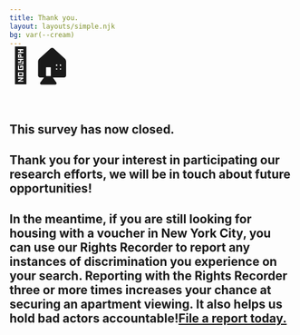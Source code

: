 ```yaml
---
title: Thank you.
layout: layouts/simple.njk
bg: var(--cream)
---
```

<h1 style="font-size: 60px; margin-top: -25px;">🔑🏠</h1>
<h2 style="margin-bottom: 25px;">This survey has now closed.</h2>
<h2>Thank you for your interest in participating our research efforts, we will be in touch about future opportunities!</h2>
<h2>In the meantime, if you are still looking for housing with a voucher in New York City, you can use our Rights Recorder to report any instances of discrimination you experience on your search. Reporting with the Rights Recorder three or more times increases your chance at securing an apartment viewing. It also helps us hold bad actors accountable!<strong><a href="https://weunlock.nyc/start">File a report today.</a></strong></h2>
